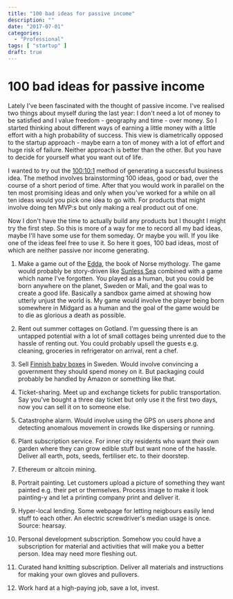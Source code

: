 ```yaml
---
title: "100 bad ideas for passive income"
description: ""
date: "2017-07-01"
categories:
  - "Professional"
tags: [ "startup" ]
draft: true
---
```


<div class="summary">
<p></p>
</div>
<!--more-->

# 100 bad ideas for passive income

Lately I've been fascinated with the thought of passive income. I've realised two things about myself during the last year: I don't need a lot of money to be satisfied and I value freedom - geography and time - over money. So I started thinking about different ways of earning a little money with a little effort with a high probability of success. This view is diametrically opposed to the startup approach - maybe earn a ton of money with a lot of effort and huge risk of failure. Neither approach is better than the other. But you have to decide for yourself what you want out of life.

I wanted to try out the [100:10:1](https://nickbentleygames.wordpress.com/2014/05/12/the-100-10-1-method-for-game-design/) method of generating a successful business idea. The method involves brainstorming 100 ideas, good or bad, over the course of a short period of time. After that you would work in parallel on the ten most promising ideas and only when you've worked for a while on all ten ideas would you pick one idea to go with. For products that might involve doing ten MVP:s but only making a real product out of one.

Now I don't have the time to actually build any products but I thought I might try the first step. So this is more of a way for me to record all my bad ideas, maybe I'll have some use for them someday. Or maybe you will. If you like one of the ideas feel free to use it. So here it goes, 100 bad ideas, most of which are neither passive nor income generating.

1. Make a game out of the [Edda](https://en.wikipedia.org/wiki/Edda), the book of Norse mythology. The game would probably be story-driven like [Sunless Sea](http://www.failbettergames.com/sunless/) combined with a game which name I've forgotten. You played as a human, but you could be born anywhere on the planet, Sweden or Mali, and the goal was to create a good life. Basically a sandbox game aimed at showing how utterly unjust the world is. My game would involve the player being born somewhere in Midgard as a human and the goal of the game would be to die as glorious a death as possible.

2. Rent out summer cottages on Gotland. I'm guessing there is an untapped potential with a lot of small cottages being unrented due to the hassle of renting out. You could probably upsell the guests e.g. cleaning, groceries in refrigerator on arrival, rent a chef.

3. Sell [Finnish baby boxes](http://www.bbc.com/news/magazine-22751415) in Sweden. Would involve convincing a government they should spend money on it. But packaging could probably be handled by Amazon or something like that.

4. Ticket-sharing. Meet up and exchange tickets for public transportation. Say you've bought a three day ticket but only use it the first two days, now you can sell it on to someone else.

5. Catastrophe alarm. Would involve using the GPS on users phone and detecting anomalous movement in crowds like dispersing or running.

6. Plant subscription service. For inner city residents who want their own garden where they can grow edible stuff but want none of the hassle. Deliver all earth, pots, seeds, fertiliser etc. to their doorstep.

7. Ethereum or altcoin mining.

8. Portrait painting. Let customers upload a picture of something they want painted e.g. their pet or themselves. Process image to make it look painting-y and let a printing company print and deliver it.

9. Hyper-local lending. Some webpage for letting neigbours easily lend stuff to each other. An electric screwdriver's median usage is once. Source: hearsay.

10. Personal development subscription. Somehow you could have a subscription for material and activities that will make you a better person. Idea may need more fleshing out.

11. Curated hand knitting subscription. Deliver all materials and instructions for making your own gloves and pullovers.


53. Work hard at a high-paying job, save a lot, invest.